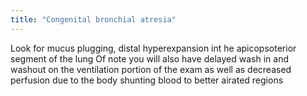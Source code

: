 ```yaml
---
title: "Congenital bronchial atresia"
---
```

Look for mucus plugging, distal hyperexpansion int he apicopsoterior segment of the lung
Of note you will also have delayed wash in and washout on the ventilation portion of the exam as well as decreased perfusion due to the body shunting blood to better airated regions


